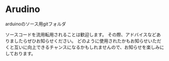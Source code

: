 # Arudino
arduinoのソース用gitフォルダ

ソースコードを流用転用されることは歓迎します。
その際、アドバイスなどありましたらぜひお知らせください。
どのように使用されたかもお知らせいただくと互いに向上できるチャンスになるかもしれませんので、お知らせを楽しみにしております。

